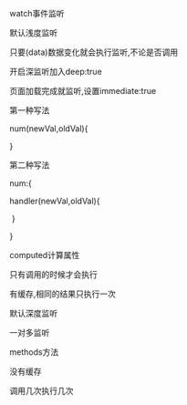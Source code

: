 watch事件监听

默认浅度监听

只要(data)数据变化就会执行监听,不论是否调用

开启深监听加入deep:true

页面加载完成就监听,设置immediate:true



第一种写法

num(newVal,oldVal){

}



第二种写法

num:{

handler(newVal,oldVal){

​	}

}



computed计算属性

只有调用的时候才会执行

有缓存,相同的结果只执行一次

默认深度监听

一对多监听





methods方法

没有缓存

调用几次执行几次